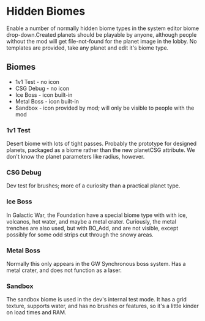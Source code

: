 # Hidden Biomes

Enable a number of normally hidden biome types in the system editor biome drop-down.Created planets should be playable by anyone, although people without the mod will get file-not-found for the planet image in the lobby. No templates are provided, take any planet and edit it's biome type.

## Biomes

- 1v1 Test - no icon
- CSG Debug - no icon
- Ice Boss - icon built-in
- Metal Boss - icon built-in
- Sandbox - icon provided by mod; will only be visible to people with the mod

### 1v1 Test

Desert biome with lots of tight passes.  Probably the prototype for designed planets, packaged as a biome rather than the new planetCSG attribute.  We don't know the planet parameters like radius, however.

### CSG Debug

Dev test for brushes; more of a curiosity than a practical planet type.

### Ice Boss

In Galactic War, the Foundation have a special biome type with with ice, volcanos, hot water, and maybe a metal crater. Curiously, the metal trenches are also used, but with BO_Add, and are not visible, except possibly for some odd strips cut through the snowy areas.

### Metal Boss

Normally this only appears in the GW Synchronous boss system. Has a metal crater, and does not function as a laser.

### Sandbox

The sandbox biome is used in the dev's internal test mode. It has a grid texture, supports water, and has no brushes or features, so it's a little kinder on load times and RAM.
